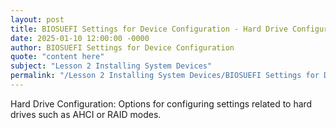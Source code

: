 ```yaml
---
layout: post
title: BIOSUEFI Settings for Device Configuration - Hard Drive Configuration
date: 2025-01-10 12:00:00 -0000
author: BIOSUEFI Settings for Device Configuration
quote: "content here"
subject: "Lesson 2 Installing System Devices"
permalink: "/Lesson 2 Installing System Devices/BIOSUEFI Settings for Device Configuration/BIOSUEFI Settings for Device Configuration - Hard Drive Configuration"
---
```


Hard Drive Configuration: Options for configuring settings related to hard drives such as AHCI or RAID modes.
